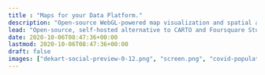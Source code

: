 ```yaml
---
title : "Maps for your Data Platform."
description: "Open-source WebGL-powered map visualization and spatial analytics for modern data warehouses."
lead: "Open-source, self-hosted alternative to CARTO and Foursquare Studio for data scientists, analysts and engineers."
date: 2020-10-06T08:47:36+00:00
lastmod: 2020-10-06T08:47:36+00:00
draft: false
images: ["dekart-social-preview-0-12.png", "screen.png", "covid-population-density-germany.png"]
---
```

